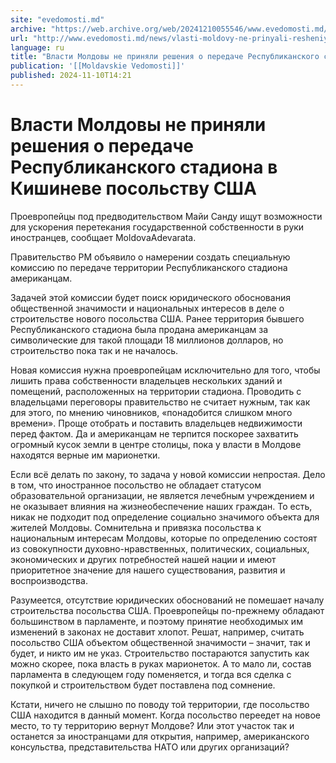 ```yaml
---
site: "evedomosti.md"
archive: "https://web.archive.org/web/20241210055546/www.evedomosti.md/news/vlasti-moldovy-ne-prinyali-resheniya-o-peredache-respublikan"
url: "http://www.evedomosti.md/news/vlasti-moldovy-ne-prinyali-resheniya-o-peredache-respublikan"
language: ru
title: "Власти Молдовы не приняли решения о передаче Республиканского стадиона в Кишиневе посольству США"
publication: '[[Moldavskie Vedomosti]]'
published: 2024-11-10T14:21
---
```


# Власти Молдовы не приняли решения о передаче Республиканского стадиона в Кишиневе посольству США

Проевропейцы под предводительством Майи Санду ищут возможности для ускорения перетекания государственной собственности в руки иностранцев, сообщает MoldovaAdevarata.

Правительство РМ объявило о намерении создать специальную комиссию по передаче территории Республиканского стадиона американцам.

Задачей этой комиссии будет поиск юридического обоснования общественной значимости и национальных интересов в деле о строительстве нового посольства США. Ранее территория бывшего Республиканского стадиона была продана американцам за символические для такой площади 18 миллионов долларов, но строительство пока так и не началось.

Новая комиссия нужна проевропейцам исключительно для того, чтобы лишить права собственности владельцев нескольких зданий и помещений, расположенных на территории стадиона. Проводить с владельцами переговоры правительство не считает нужным, так как для этого, по мнению чиновников, «понадобится слишком много времени». Проще отобрать и поставить владельцев недвижимости перед фактом. Да и американцам не терпится поскорее захватить огромный кусок земли в центре столицы, пока у власти в Молдове находятся верные им марионетки.

Если всё делать по закону, то задача у новой комиссии непростая. Дело в том, что иностранное посольство не обладает статусом образовательной организации, не является лечебным учреждением и не оказывает влияния на жизнеобеспечение наших граждан. То есть, никак не подходит под определение социально значимого объекта для жителей Молдовы. Сомнительна и привязка посольства к национальным интересам Молдовы, которые по определению состоят из совокупности духовно-нравственных, политических, социальных, экономических и других потребностей нашей нации и имеют приоритетное значение для нашего существования, развития и воспроизводства.

Разумеется, отсутствие юридических обоснований не помешает началу строительства посольства США. Проевропейцы по-прежнему обладают большинством в парламенте, и поэтому принятие необходимых им изменений в законах не доставит хлопот. Решат, например, считать посольство США объектом общественной значимости – значит, так и будет, и никто им не указ. Строительство постараются запустить как можно скорее, пока власть в руках марионеток. А то мало ли, состав парламента в следующем году поменяется, и тогда вся сделка с покупкой и строительством будет поставлена под сомнение.

Кстати, ничего не слышно по поводу той территории, где посольство США находится в данный момент. Когда посольство переедет на новое место, то ту территорию вернут Молдове? Или этот участок так и останется за иностранцами для открытия, например, американского консульства, представительства НАТО или других организаций?